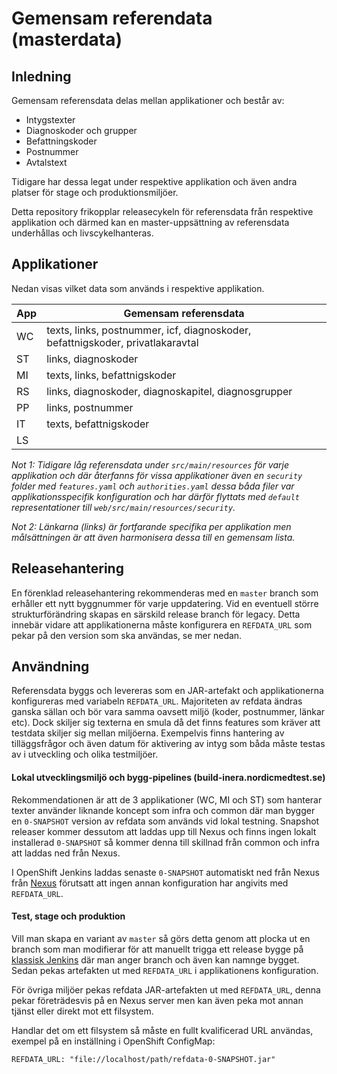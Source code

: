 # Gemensam referendata (masterdata)

## Inledning

Gemensam referensdata delas mellan applikationer och består av:

* Intygstexter
* Diagnoskoder och grupper
* Befattningskoder
* Postnummer
* Avtalstext

Tidigare har dessa legat under respektive applikation och även andra platser för stage och produktionsmiljöer.

Detta repository frikopplar releasecykeln för referensdata från respektive applikation och därmed kan en master-uppsättning av referensdata underhållas och livscykelhanteras.
     
## Applikationer

Nedan visas vilket data som används i respektive applikation.

| App | Gemensam referensdata |
| --- | --------------------- |
| WC  | texts, links, postnummer, icf, diagnoskoder, befattnigskoder, privatlakaravtal |
| ST | links,  diagnoskoder |
| MI | texts, links, befattnigskoder |
| RS | links, diagnoskoder, diagnoskapitel, diagnosgrupper |
| PP | links, postnummer |
| IT | texts, befattnigskoder |
| LS | |

_Not 1: Tidigare låg referensdata under `src/main/resources` för varje applikation och där återfanns för vissa applikationer även en `security` folder med `features.yaml` och `authorities.yaml` dessa båda filer var applikationsspecifik konfiguration och har därför flyttats med `default` representationer till `web/src/main/resources/security`._

_Not 2: Länkarna (links) är fortfarande specifika per applikation men målsättningen är att även harmonisera dessa till en gemensam lista._


## Releasehantering

En förenklad releasehantering rekommenderas med en `master` branch som erhåller ett nytt byggnummer för varje uppdatering. Vid en eventuell större strukturförändring skapas en särskild release branch för legacy. Detta innebär vidare att applikationerna måste konfigurera en `REFDATA_URL` som pekar på den version som ska användas, se mer nedan.


## Användning

Referensdata byggs och levereras som en JAR-artefakt och applikationerna konfigureras med variabeln `REFDATA_URL`.
Majoriteten av refdata ändras ganska sällan och bör vara samma oavsett miljö (koder, postnummer, länkar etc). Dock skiljer sig texterna en smula då det finns features som kräver att testdata skiljer sig mellan miljöerna. Exempelvis finns hantering av tilläggsfrågor och även datum för aktivering av intyg som båda måste testas av i utveckling och olika testmiljöer. 

#### Lokal utvecklingsmiljö och bygg-pipelines (build-inera.nordicmedtest.se)

Rekommendationen är att de 3 applikationer (WC, MI och ST) som hanterar texter använder liknande koncept som infra och common där man bygger en `0-SNAPSHOT` version av refdata som används vid lokal testning. Snapshot releaser kommer dessutom att laddas upp till Nexus och finns ingen lokalt installerad `0-SNAPSHOT` så kommer denna till skillnad från common och infra att laddas ned från Nexus.

I OpenShift Jenkins laddas senaste `0-SNAPSHOT` automatiskt ned från Nexus från [Nexus](https://nexus.drift.inera.se/#browse/browse/components:snapshots) förutsatt att ingen annan konfiguration har angivits med `REFDATA_URL`.

#### Test, stage och produktion

Vill man skapa en variant av `master` så görs detta genom att plocka ut en branch som man modifierar för att manuellt trigga ett release bygge på [klassisk Jenkins](https://build-inera.nordicmedtest.se/jenkins/view/Release/job/release-refdata/build) där man anger branch och även kan namnge bygget. Sedan pekas artefakten ut med `REFDATA_URL` i applikationens konfiguration.  


För övriga miljöer pekas refdata JAR-artefakten ut med `REFDATA_URL`, denna pekar företrädesvis på en Nexus server men kan även peka mot annan tjänst eller direkt mot ett filsystem.

Handlar det om ett filsystem så måste en fullt kvalificerad URL användas, exempel på en inställning i OpenShift ConfigMap:
	
	REFDATA_URL: "file://localhost/path/refdata-0-SNAPSHOT.jar"
